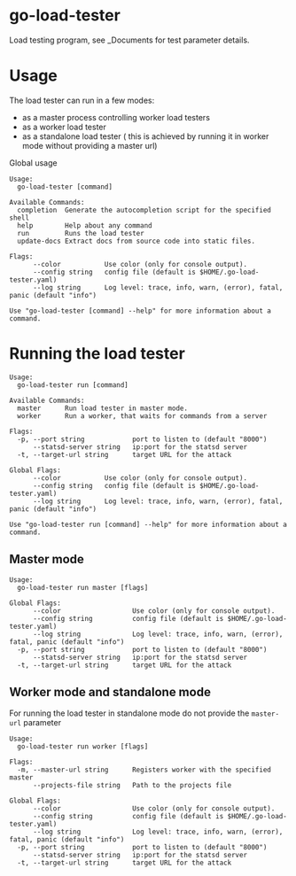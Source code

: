 # go-load-tester

Load testing program, see _Documents for test parameter details.
# Usage

The load tester can run in a few modes:
* as a master process controlling worker load testers
* as a worker load tester
* as a standalone load tester ( this is achieved by running it in worker mode without providing a master url)

Global usage

```
Usage:
  go-load-tester [command]

Available Commands:
  completion  Generate the autocompletion script for the specified shell
  help        Help about any command
  run         Runs the load tester
  update-docs Extract docs from source code into static files.

Flags:
      --color           Use color (only for console output).
      --config string   config file (default is $HOME/.go-load-tester.yaml)
      --log string      Log level: trace, info, warn, (error), fatal, panic (default "info")

Use "go-load-tester [command] --help" for more information about a command.

```

# Running the load tester

```
Usage:
  go-load-tester run [command]

Available Commands:
  master      Run load tester in master mode.
  worker      Run a worker, that waits for commands from a server

Flags:
  -p, --port string            port to listen to (default "8000")
      --statsd-server string   ip:port for the statsd server
  -t, --target-url string      target URL for the attack

Global Flags:
      --color           Use color (only for console output).
      --config string   config file (default is $HOME/.go-load-tester.yaml)
      --log string      Log level: trace, info, warn, (error), fatal, panic (default "info")

Use "go-load-tester run [command] --help" for more information about a command.

```

## Master mode

```
Usage:
  go-load-tester run master [flags]

Global Flags:
      --color                  Use color (only for console output).
      --config string          config file (default is $HOME/.go-load-tester.yaml)
      --log string             Log level: trace, info, warn, (error), fatal, panic (default "info")
  -p, --port string            port to listen to (default "8000")
      --statsd-server string   ip:port for the statsd server
  -t, --target-url string      target URL for the attack

```

## Worker mode and standalone mode

For running the load tester in standalone mode do not provide the `master-url` parameter

```
Usage:
  go-load-tester run worker [flags]

Flags:
  -m, --master-url string      Registers worker with the specified master
      --projects-file string   Path to the projects file

Global Flags:
      --color                  Use color (only for console output).
      --config string          config file (default is $HOME/.go-load-tester.yaml)
      --log string             Log level: trace, info, warn, (error), fatal, panic (default "info")
  -p, --port string            port to listen to (default "8000")
      --statsd-server string   ip:port for the statsd server
  -t, --target-url string      target URL for the attack

```